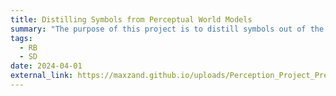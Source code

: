 ```yaml
---
title: Distilling Symbols from Perceptual World Models
summary: "The purpose of this project is to distill symbols out of the latent vectors learned by the Dreamer family of models. One approach utilizes a sparse autoencoder of the latent vectors, creating a binary vector potentially mapping to internal concepts. Then, we analyze the degree to which this binary vector maps to real concepts from ground-truth data, for instance via mutual information. This is compared to the default dense state vector. Furthermore, mutual information can be converted into a regularization objective itself, as in InfoGAN. Using this analysis as a basis, we propose and study further architectural changes to the model, and methods for recovering human symbols. Led by Lucas Saldyt."
tags:
  - RB
  - SD
date: 2024-04-01
external_link: https://maxzand.github.io/uploads/Perception_Project_Presentation.pdf
---
```

